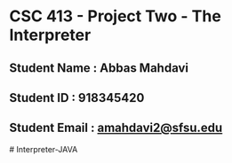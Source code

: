 # CSC 413 - Project Two - The Interpreter

## Student Name  : Abbas Mahdavi

## Student ID    : 918345420

## Student Email : amahdavi2@sfsu.edu 
#   I n t e r p r e t e r - J A V A  
 